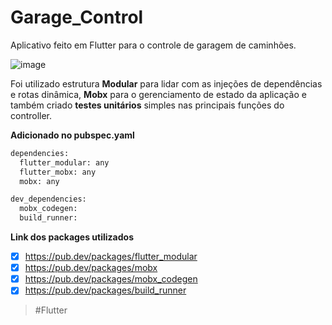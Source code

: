 # Garage_Control

Aplicativo feito em Flutter para o controle de garagem de caminhões.

![image](https://user-images.githubusercontent.com/37723303/113522450-e4aaa400-9576-11eb-8bf9-ea701d8b0cb6.jpg)

Foi utilizado estrutura **Modular** para lidar com as injeções de dependências e rotas dinâmica, **Mobx** para o gerenciamento de estado da aplicação e também criado **testes unitários** simples nas principais funções do controller.


**Adicionado no pubspec.yaml**
```bash
dependencies:
  flutter_modular: any
  flutter_mobx: any
  mobx: any
```
```bash
dev_dependencies:
  mobx_codegen:
  build_runner:
```
**Link dos packages utilizados**
- [x] https://pub.dev/packages/flutter_modular
- [x] https://pub.dev/packages/mobx
- [x] https://pub.dev/packages/mobx_codegen
- [x] https://pub.dev/packages/build_runner

>#Flutter
